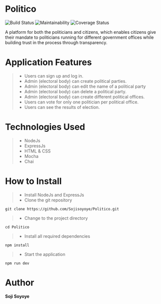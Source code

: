 # Politico
![Build Status](https://travis-ci.com/Sojisoyoye/Politico.svg?branch=develop)
![Maintainability](https://api.codeclimate.com/v1/badges/b9052cf0f6a481ecbcc7/maintainability)
![Coverage Status](https://coveralls.io/repos/github/Sojisoyoye/Politico/badge.svg?branch=develop)


A platform for both the politicians and citizens, which enables citizens give their mandate to politicians running for different government offices while building trust in the process through transparency.


# Application Features
>- Users can sign up and log in.
>- Admin (electoral body) can create political parties.
>- Admin (electoral body) can edit the name of a political party
>- Admin (electoral body) can delete a political party.
>- Admin (electoral body) can create different political offices.
>- Users can vote for only one politician per political office.
>- Users can see the results of election.

# Technologies Used
>- NodeJs
>- ExpressJs
>- HTML & CSS 
>- Mocha
>- Chai

# How to Install
>- Install NodeJs and ExpressJs
>- Clone the git repository

`git clone https://github.com/Sojisoyoye/Politico.git`

>- Change to the project directory

`cd Politico`

>- Install all required dependencies

`npm install`

>- Start the application

`npm run dev`

# Author

**Soji Soyoye**